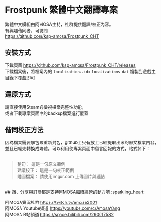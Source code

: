 # Frostpunk 繁體中文翻譯專案

繁體中文模組由阿MOSA主持，社群提供翻譯/校正內容。<br />
有興趣偕同者，可訪問<br />
 https://github.com/ksp-amosa/Frostpunk_CHT <br />

## 安裝方式
下載頁面 https://github.com/ksp-amosa/Frostpunk_CHT/releases <br />
下載檔案後，將檔案內的
`localizations.idx`
`localizations.dat`
複製到遊戲主目錄下覆蓋即可

## 還原方式
請直接使用Steam的檢視檔案完整性功能， <br />
或者下載專案頁面中的backup檔案進行覆蓋 <br />

## 偕同校正方法
因為檔案需要解包跟重新封包，github上只有放上已經提取出來的原文檔案內容，<br />
並且已經先轉換成繁體。可以利用使專案頁面中留言回報的方式，格式如下：<br />
<br />

> 整句： 這是一句原文範例<br />
> 建議校正： 這是一句校正範例<br />
> 附圖檔案： 請使用imgur.com 上傳圖片與連結<br />

<br />
## 讚、分享與訂閱都是支持阿MOSA繼續經營的動力唷 :sparkling_heart: <br />

阿MOSA實況社群  https://twitch.tv/amosa2001 <br />
阿MOSA Youtube頻道  https://youtube.com/c/AmosaYang <br />
阿MOSA B站頻道  https://space.bilibili.com/290017582 <br />

